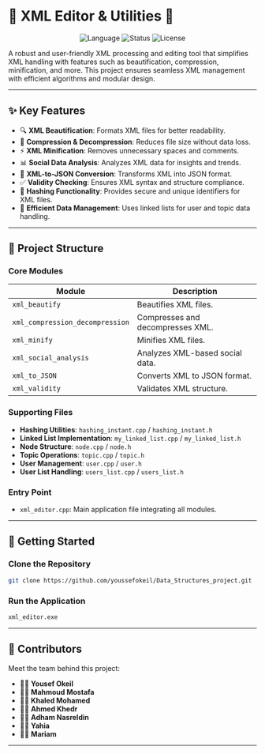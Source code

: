 
# **🌟 XML Editor & Utilities 🌟**

<div align="center">
  <img src="https://img.shields.io/badge/Language-C%2B%2B-blue" alt="Language">
  <img src="https://img.shields.io/badge/Status-Complete-success" alt="Status">
  <img src="https://img.shields.io/badge/License-MIT-green" alt="License">
</div>

A robust and user-friendly XML processing and editing tool that simplifies XML handling with features such as beautification, compression, minification, and more. This project ensures seamless XML management with efficient algorithms and modular design.

---

## **✨ Key Features**
- 🔍 **XML Beautification**: Formats XML files for better readability.  
- 💾 **Compression & Decompression**: Reduces file size without data loss.  
- ⚡ **XML Minification**: Removes unnecessary spaces and comments.  
- 📊 **Social Data Analysis**: Analyzes XML data for insights and trends.  
- 🔄 **XML-to-JSON Conversion**: Transforms XML into JSON format.  
- ✅ **Validity Checking**: Ensures XML syntax and structure compliance.  
- 🔐 **Hashing Functionality**: Provides secure and unique identifiers for XML files.  
- 🔗 **Efficient Data Management**: Uses linked lists for user and topic data handling.

---

## **📂 Project Structure**

### **Core Modules**
| Module                       | Description                          |
|------------------------------|--------------------------------------|
| `xml_beautify`               | Beautifies XML files.               |
| `xml_compression_decompression` | Compresses and decompresses XML.   |
| `xml_minify`                 | Minifies XML files.                 |
| `xml_social_analysis`        | Analyzes XML-based social data.     |
| `xml_to_JSON`                | Converts XML to JSON format.        |
| `xml_validity`               | Validates XML structure.            |

### **Supporting Files**
- **Hashing Utilities**: `hashing_instant.cpp` / `hashing_instant.h`  
- **Linked List Implementation**: `my_linked_list.cpp` / `my_linked_list.h`  
- **Node Structure**: `node.cpp` / `node.h`  
- **Topic Operations**: `topic.cpp` / `topic.h`  
- **User Management**: `user.cpp` / `user.h`  
- **User List Handling**: `users_list.cpp` / `users_list.h`  

### **Entry Point**
- `xml_editor.cpp`: Main application file integrating all modules.

---

## **🚀 Getting Started**

### **Clone the Repository**
```bash
git clone https://github.com/youssefokeil/Data_Structures_project.git
```

### **Run the Application**
```bash
xml_editor.exe
```

---

## **👥 Contributors**
Meet the team behind this project:  
- 🧑‍💻 **Yousef Okeil**  
- 🧑‍💻 **Mahmoud Mostafa**  
- 🧑‍💻 **Khaled Mohamed**  
- 🧑‍💻 **Ahmed Khedr**  
- 🧑‍💻 **Adham Nasreldin**  
- 🧑‍💻 **Yahia**  
- 🧑‍💻 **Mariam**  

---

